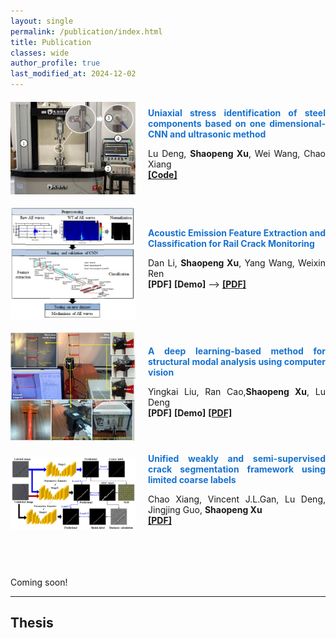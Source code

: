 ```yaml
---
layout: single
permalink: /publication/index.html
title: Publication
classes: wide
author_profile: true
last_modified_at: 2024-12-02
---
```



<div style="display: flex; align-items: center; margin-top: 20px; margin-bottom: 20px;">
  <img src="/publication\picture\超声波应力识别文章.jpg" style="flex-shrink: 0; width: 200px; margin-right: 20px;"/>
  <div style="text-align: justify;">
    <span style="color:#1772d0; display: block; margin-bottom: 10px;">
      <b>Uniaxial stress identification of steel components based on one dimensional-CNN and ultrasonic method</b>
    </span>
    <p>Lu Deng, <strong>Shaopeng Xu</strong>, Wei Wang, Chao Xiang
      <br/>        
      <a href="https://huiguangwang.top/file/Code_FPM.rar"><b>[Code]</b></a>
      <br/>
  </div>
</div>


<div style="display: flex; align-items: center; margin-top: 20px; margin-bottom: 20px;">
  <img src="/publication\picture\声发射信号分类.png" style="flex-shrink: 0; width: 200px; margin-right: 20px;"/>
  <div style="text-align: justify;">
    <span style="color:#1772d0; display: block; margin-bottom: 10px;">
      <b>Acoustic Emission Feature Extraction and Classification for Rail Crack Monitoring</b>
    </span>
    <p>Dan Li, <strong>Shaopeng Xu</strong>, Yang Wang, Weixin Ren
    <br>
    <b>[PDF]</b> 
    <b>[Demo]</b>  -->
    <a href="/publication\papers\2019_Acoustic Emission Feature Extraction and Classification for Rail Crack Monitoring.pdf"><b>[PDF]</b></a>
  </div>
</div>


<div style="display: flex; align-items: center; margin-top: 20px; margin-bottom: 20px;">
  <img src="/publication\picture\结构模态识别-刘英凯.png" style="flex-shrink: 0; width: 200px; margin-right: 20px;"/>
  <div style="text-align: justify;">
    <span style="color:#1772d0; display: block; margin-bottom: 10px;">
      <b>A deep learning-based method for structural modal analysis using computer vision</b>
    </span>
    <p>Yingkai Liu, Ran Cao,<strong>Shaopeng Xu</strong>, Lu Deng
    <br>
    <b>[PDF]</b> 
    <b>[Demo]</b> 
    <a href="/publication\papers\A deep learning-based method for structural modal analysis using computer vision.pdf"><b>[PDF]</b></a>
    </p>
  </div>
</div>


<div style="display: flex; align-items: center; margin-top: 20px; margin-bottom: 20px;">
  <img src="/publication\picture\裂缝识别-香超.jpg" style="flex-shrink: 0; width: 200px; margin-right: 20px;"/>
  <div style="text-align: justify;">
    <span style="color:#1772d0; display: block; margin-bottom: 10px;">
      <b>Unified weakly and semi-supervised crack segmentation framework using limited coarse labels</b>
    </span>
    <p> Chao Xiang, Vincent J.L.Gan, Lu Deng, Jingjing Guo, <strong>Shaopeng Xu</strong>
    <br>
    <a href="/publication\papers\Unified weakly and semi-supervised crack segmentation framework using limited coarse labels-香超.pdf"><b>[PDF]</b></a>
    </p>
  </div>
</div>



<br>
<br>
<div style="text-align: justify;">
  <p>Coming soon!</p>
</div>

---
## Thesis

<!-- - Hybrid Detection Mechanism for Spoofing Attacks in Bluetooth Low Energy Networks<br>**Hanlin Cai** (Advisor: Zhezhuang Xu). Final Year Project (FYP). Under working<br>Already published a poster paper at AAAI 2024<br>Expect to submit a long paper to IEEE Internet of Things Journal.

- [Industrial Inspection System based on Intelligent IoT and Bionic Quadruped Robot](https://caihanlin.com/mypaper/thesis/IP-report.pdf)<br>**Hanlin Cai** (Advisor: Zhezhuang Xu, Yuxiong Xia). Junior-year Intern Program.<br>Industrial Placement Report in [Huading Tech](http://www.hdim.com.cn/) and [IACTIP Lab](https://dqxy.fzu.edu.cn/en/)<br>

  <br> -->